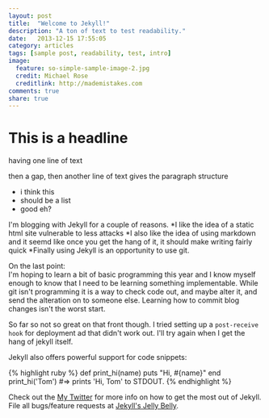 ```yaml
---
layout: post
title:  "Welcome to Jekyll!"
description: "A ton of text to test readability."
date:   2013-12-15 17:55:05
category: articles
tags: [sample post, readability, test, intro]
image:
  feature: so-simple-sample-image-2.jpg
  credit: Michael Rose
  creditlink: http://mademistakes.com
comments: true
share: true
---
```


This is a headline
==================

having one line of text

then a gap, then another line of text gives the paragraph structure

* i think this
* should be a list
* good eh?

I'm blogging with Jekyll for a couple of reasons.
*I like the idea of a static html site vulnerable to less attacks
*I also like the idea of using markdown and it seemd like once you get the hang of it, it should make writing fairly quick
*Finally using Jekyll is an opportunity to use git. 

On the last point:  
I'm hoping to learn a bit of basic programming this year and I know myself enough to know that I need to be learning something implementable. While git isn't programming it is a way to check code out, and maybe alter it, and send the alteration on to someone else. Learning how to commit blog changes isn't the worst start.

So far so not so great on that front though. I tried setting up a `post-receive hook` for deployment ad that didn't work out. I'll try again when I get the hang of jekyll itself.     


Jekyll also offers powerful support for code snippets:

{% highlight ruby %}
def print_hi(name)
  puts "Hi, #{name}"
end
print_hi('Tom')
#=> prints 'Hi, Tom' to STDOUT.
{% endhighlight %}

Check out the [My Twitter][@padraicst] for more info on how to get the most out of Jekyll. File all bugs/feature requests at [Jekyll's Jelly Belly][jellybelly].

[jellybelly]: https://jellybelly.com/‎
[@padraicst]:    http://twitter.com
